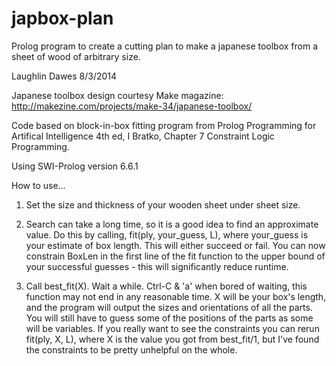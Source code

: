 japbox-plan
===========

Prolog program to create a cutting plan to make a japanese toolbox from a sheet of wood of arbitrary size.

Laughlin Dawes 8/3/2014

Japanese toolbox design courtesy Make magazine:
http://makezine.com/projects/make-34/japanese-toolbox/

Code based on block-in-box fitting program from Prolog
Programming for Artifical Intelligence 4th ed, I Bratko, Chapter 7
Constraint Logic Programming.

Using SWI-Prolog version 6.6.1

How to use...

1. Set the size and thickness of your wooden sheet under sheet size.

2. Search can take a long time, so it is a good idea to find an
approximate value. Do this by calling, fit(ply, your_guess, L), where
your_guess is your estimate of box length. This will either succeed or
fail. You can now constrain BoxLen in the first line of the fit
function to the upper bound of your successful guesses - this will
significantly reduce runtime.

3. Call best_fit(X). Wait a while. Ctrl-C & 'a' when bored of waiting, 
this function may not end in any reasonable time. X will be your box's
length, and the program will output the sizes and orientations of all
the parts. You will still have to guess some of the positions of the
parts as some will be variables. If you really want to see the 
constraints you can rerun fit(ply, X, L), where X is the value you got
from best_fit/1, but I've found the constraints to be pretty unhelpful
on the whole.
